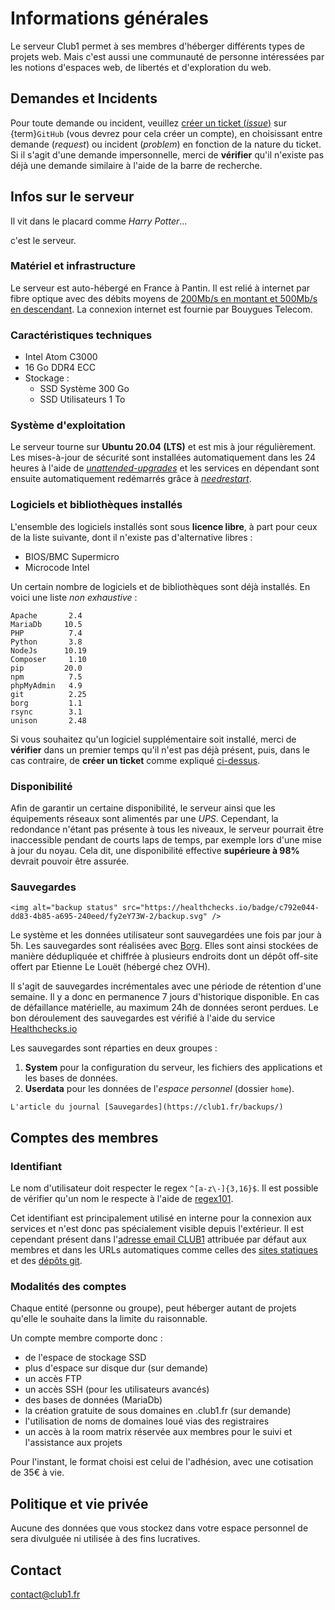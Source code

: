 Informations générales
======================

Le serveur Club1 permet à ses membres d'héberger différents types de projets web.
Mais c'est aussi une communauté de personne intéressées par les notions d'espaces web,
de libertés et d'exploration du web.

Demandes et Incidents
---------------------

Pour toute demande ou incident, veuillez [créer un ticket (_issue_)](https://github.com/club-1/hosting/issues)
sur {term}`GitHub` (vous devrez pour cela créer un compte), en choisissant entre demande
(_request_) ou incident (_problem_) en fonction de la nature du ticket.
Si il s'agit d'une demande impersonnelle, merci de **vérifier** qu'il n'existe pas
déjà une demande similaire à l'aide de la barre de recherche.


Infos sur le serveur
--------------------

Il vit dans le placard comme _Harry Potter_...

c'est le serveur.

### Matériel et infrastructure

Le serveur est auto-hébergé en France à Pantin. Il est relié à internet par fibre
optique avec des débits moyens de [200Mb/s en montant et 500Mb/s en descendant](https://www.nperf.com/fr/r/338260996-nDOmVdkc).
La connexion internet est fournie par Bouygues Telecom.

### Caractéristiques techniques

- Intel Atom C3000
- 16 Go DDR4 ECC
- Stockage :
  - SSD Système 300 Go
  - SSD Utilisateurs 1 To



### Système d'exploitation

Le serveur tourne sur **Ubuntu 20.04 (LTS)** et est mis à jour régulièrement.
Les mises-à-jour de sécurité sont installées automatiquement dans les 24 heures
à l'aide de [_unattended-upgrades_](https://wiki.debian.org/fr/unattended-upgrades)
et les services en dépendant sont ensuite automatiquement redémarrés grâce à
[_needrestart_](https://packages.debian.org/fr/stable/needrestart).

### Logiciels et bibliothèques installés

L'ensemble des logiciels installés sont sous **licence libre**,
à part pour ceux de la liste suivante, dont il n'existe pas d'alternative libres :

- BIOS/BMC Supermicro
- Microcode Intel

Un certain nombre de logiciels et de bibliothèques sont déjà installés.
En voici une liste _non exhaustive_ :

    Apache       2.4
    MariaDb     10.5
    PHP          7.4
    Python       3.8
    NodeJs      10.19
    Composer     1.10
    pip         20.0
    npm          7.5
    phpMyAdmin   4.9
    git          2.25
    borg         1.1
    rsync        3.1
    unison       2.48

Si vous souhaitez qu'un logiciel supplémentaire soit installé, merci de
**vérifier** dans un premier temps qu'il n'est pas déjà présent, puis, dans
le cas contraire, de **créer un ticket** comme expliqué [ci-dessus](#demandes-et-incidents).

### Disponibilité

Afin de garantir un certaine disponibilité, le serveur ainsi que les équipements
réseaux sont alimentés par une _UPS_. Cependant, la redondance n'étant pas
présente à tous les niveaux, le serveur pourrait être inaccessible pendant
de courts laps de temps, par exemple lors d'une mise à jour du noyau.
Cela dit, une disponibilité effective **supérieure à 98%** devrait pouvoir être
assurée.

### Sauvegardes

```{raw} html
<img alt="backup status" src="https://healthchecks.io/badge/c792e044-dd83-4b85-a695-240eed/fy2eY73W-2/backup.svg" />
```

Le système et les données utilisateur sont sauvegardées une fois par jour à 5h.
Les sauvegardes sont réalisées avec [Borg](https://www.borgbackup.org/).
Elles sont ainsi stockées de manière dédupliquée et chiffrée à plusieurs endroits
dont un dépôt off-site offert par Etienne Le Louët (hébergé chez OVH).

Il s'agit de sauvegardes incrémentales avec une période de rétention d'une semaine.
Il y a donc en permanence 7 jours d'historique disponible.
En cas de défaillance matérielle, au maximum 24h de données seront perdues.
Le bon déroulement des sauvegardes est vérifié à l'aide du service [Healthchecks.io](https://healthchecks.io/)

Les sauvegardes sont réparties en deux groupes :

1. **System** pour la configuration du serveur, les fichiers des applications et les bases de données.
2. **Userdata** pour les données de l'_espace personnel_ (dossier `home`).

```{admonition} Voir aussi
L'article du journal [Sauvegardes](https://club1.fr/backups/)
```

Comptes des membres
-------------------

### Identifiant

Le nom d'utilisateur doit respecter le regex `^[a-z\-]{3,16}$`.
Il est possible de vérifier qu'un nom le respecte à l'aide de [regex101](https://regex101.com/r/AilLZw/1).

Cet identifiant est principalement utilisé en interne pour la connexion aux services
et n'est donc pas spécialement visible depuis l'extérieur.
Il est cependant présent dans l'[adresse email CLUB1](/services/email.md) attribuée par défaut aux membres
et dans les URLs automatiques comme celles des [sites statiques](../services/web.md#sites-web-statiques)
et des [dépôts git](/services/git.md).

### Modalités des comptes

Chaque entité (personne ou groupe),
peut héberger autant de projets qu'elle le souhaite dans la limite du raisonnable.

Un compte membre comporte donc :

- de l'espace de stockage SSD
- plus d'espace sur disque dur (sur demande)
- un accès FTP
- un accès SSH (pour les utilisateurs avancés)
- des bases de données (MariaDb)
- la création gratuite de sous domaines en .club1.fr (sur demande)
- l'utilisation de noms de domaines loué vias des registraires
- un accès à la room matrix réservée aux membres pour le suivi et l'assistance aux projets

Pour l'instant, le format choisi est celui de l'adhésion,
avec une cotisation de 35€ à vie.

Politique et vie privée
-----------------------

Aucune des données que vous stockez dans votre espace personnel de sera
divulguée ni utilisée à des fins lucratives.

Contact
-------

<contact@club1.fr>
